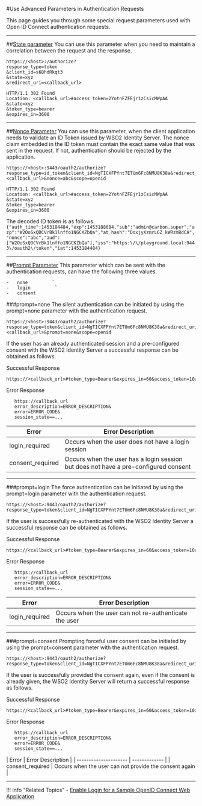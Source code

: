 #Use Advanced Parameters in Authentication Requests

This page guides you through some special request parameters used with Open ID Connect authentication requests.

 ----
 
##[State parameter](../../../concepts/traditional-authentication-request)
You can use this parameter when you need to maintain a correlation between the request and the response.

```tab="Sample Request"
https://<host>:/authorize?
response_type=token
&client_id=s6BhdRkqt3
&state=xyz
&redirect_uri=<callback_url>
```

```tab="Sample Response"
HTTP/1.1 302 Found
Location: <callback_url>#access_token=2YotnFZFEjr1zCsicMWpAA
&state=xyz
&token_type=bearer
&expires_in=3600
```
 ----
 
##[Nonce Parameter](../../authentication/concepts/traditional-authentication-request)
You can use this parameter, when the client application needs to validate an ID Token issued by WSO2 Identity Server.
The nonce claim embedded in the ID token must contain the exact same value that was sent in the request. 
If not, authentication should be rejected by the application.

```tab="Sample Request"
https://<host>:9443/oauth2/authorize?response_type=id_token&client_id=NgTICXFPYnt7ETUm6Fc8NMU8K38a&redirect_uri=<callback_url>&nonce=abc&scope=openid
```

```tab="Sample Response"
HTTP/1.1 302 Found
Location: <callback_url>#access_token=2YotnFZFEjr1zCsicMWpAA
&state=xyz
&token_type=bearer
&expires_in=3600
```

The decoded ID token is as follows.
```{"auth_time":1453184484,"exp":1453188084,"sub":"admin@carbon.super","azp":"W2OoSxQDCVrBk1lnffo1NGCKZbQa","at_hash":"DoxjyXzmrL6Z_kWRzmBdCA","nonce":"abc","aud":["W2OoSxQDCVrBk1lnffo1NGCKZbQa"],"iss":"https:\/\/playground.local:9443\/oauth2\/token","iat":1453184484}```

 ----
 
##[Prompt Parameter](../../authentication/concepts/traditional-authentication-request)
This parameter which can be sent with the authentication requests, can have the following three values.
    
    -   none         `
    -   login         `
    -   consent
    
###prompt=none
The silent authentication can be initiated by using the prompt=none parameter with the authentication request.

```tab="Sample Request"
https://<host>:9443/oauth2/authorize?response_type=token&client_id=NgTICXFPYnt7ETUm6Fc8NMU8K38a&redirect_uri=<callback_url>&prompt=none&scope=openid
```

If the user has an already authenticated session and a pre-configured consent with the WSO2 Identity Server a successful response can be obtained as follows.

Successful Response

```tab="Sample Response"
https://<callback_url>#token_type=Bearer&expires_in=60&access_token=10a361a99aa4bd6e0aa79c6ea7bcdb66
```

Error Response

```tab="Sample Response"
   https://callback_url
   error_description=ERROR_DESCRIPTION&
   error=ERROR_CODE&
   session_state==...
```
    
   | Error                 | Error Description         | 
   | --------------------- | ------------- | 
   | login_required | Occurs when the user does not have a login session  |                            
   | consent_required           | Occurs when the user has a login session but does not have a pre-configured consent  |                              
   
----


###prompt=login
The force authentication can be initiated by using the prompt=login parameter with the authentication request.

```tab="Sample Request"
https://<host>:9443/oauth2/authorize?response_type=token&client_id=NgTICXFPYnt7ETUm6Fc8NMU8K38a&redirect_uri=http://localhost:8080/playground2/oauth2client&prompt=none&scope=openid
```

If the user is successfully re-authenticated with the WSO2 Identity Server a successful  response can be obtained as follows.

Successful Response

```tab="Sample Response"
https://<callback_url>#token_type=Bearer&expires_in=60&access_token=10a361a99aa4bd6e0aa79c6ea7bcdb66
```

Error Response

```tab="Sample Response"
   https://callback_url
   error_description=ERROR_DESCRIPTION&
   error=ERROR_CODE&
   session_state==...
```

| Error                 | Error Description         | 
   | --------------------- | ------------- | 
   | login_required | Occurs when the user can not re-authenticate the user  |                            
   
   ----
   
###prompt=consent
 Prompting forceful user consent can be initiated by using the prompt=consent parameter with the authentication request.
 
 ```tab="Sample Request"
 https://<host>:9443/oauth2/authorize?response_type=token&client_id=NgTICXFPYnt7ETUm6Fc8NMU8K38a&redirect_uri=http://localhost:8080/playground2/oauth2client&prompt=consent&scope=openid&access_token=10a361a99aa4bd6e0aa79c6ea7bcdb66

 ```
 
 If the user is successfully provided the consent again, even if the consent is already given,  the WSO2 Identity Server will return a successful  response as follows.

Successful Response
 
 ```tab="Sample Response"
 https://<callback_url>#token_type=Bearer&expires_in=60&access_token=10a361a99aa4bd6e0aa79c6ea7bcdb66
 ```
 
Error Response
 
 ```tab="Sample Response"
    https://callback_url
    error_description=ERROR_DESCRIPTION&
    error=ERROR_CODE&
    session_state==...
 ```
 
 | Error                 | Error Description         | 
    | --------------------- | ------------- | 
    | consent_required | Occurs when the user can not provide the consent again  | 
    
   ----
     
!!! info "Related Topics"
     - [Enable Login for a Sample OpenID Connect Web Application](../../../concepts/authentication/traditional-authentication-request)